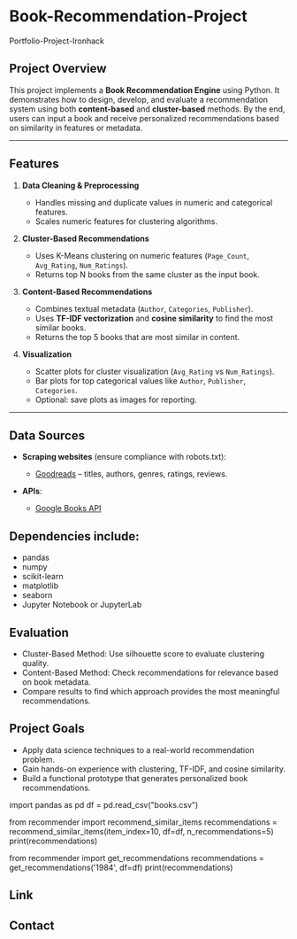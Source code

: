 # Book-Recommendation-Project
Portfolio-Project-Ironhack


## Project Overview
This project implements a **Book Recommendation Engine** using Python. It demonstrates how to design, develop, and evaluate a recommendation system using both **content-based** and **cluster-based** methods. By the end, users can input a book and receive personalized recommendations based on similarity in features or metadata.

---

## Features

1. **Data Cleaning & Preprocessing**  
   - Handles missing and duplicate values in numeric and categorical features.
   - Scales numeric features for clustering algorithms.

2. **Cluster-Based Recommendations**  
   - Uses K-Means clustering on numeric features (`Page_Count`, `Avg_Rating`, `Num_Ratings`).
   - Returns top N books from the same cluster as the input book.

3. **Content-Based Recommendations**  
   - Combines textual metadata (`Author`, `Categories`, `Publisher`).
   - Uses **TF-IDF vectorization** and **cosine similarity** to find the most similar books.
   - Returns the top 5 books that are most similar in content.

4. **Visualization**  
   - Scatter plots for cluster visualization (`Avg_Rating` vs `Num_Ratings`).
   - Bar plots for top categorical values like `Author`, `Publisher`, `Categories`.
   - Optional: save plots as images for reporting.

---

## Data Sources

- **Scraping websites** (ensure compliance with robots.txt):
  - [Goodreads](https://www.goodreads.com/) – titles, authors, genres, ratings, reviews.
  

- **APIs**:
  - [Google Books API](https://developers.google.com/books/docs/v1/using)

## Dependencies include:

- pandas
- numpy
- scikit-learn
- matplotlib
- seaborn
- Jupyter Notebook or JupyterLab

## Evaluation

- Cluster-Based Method: Use silhouette score to evaluate clustering quality.
- Content-Based Method: Check recommendations for relevance based on book metadata.
- Compare results to find which approach provides the most meaningful recommendations.


## Project Goals

- Apply data science techniques to a real-world recommendation problem.
- Gain hands-on experience with clustering, TF-IDF, and cosine similarity.
- Build a functional prototype that generates personalized book recommendations.


import pandas as pd
df = pd.read_csv("books.csv")

from recommender import recommend_similar_items
recommendations = recommend_similar_items(item_index=10, df=df, n_recommendations=5)
print(recommendations)

from recommender import get_recommendations
recommendations = get_recommendations('1984', df=df)
print(recommendations)


## Link 

## Contact
